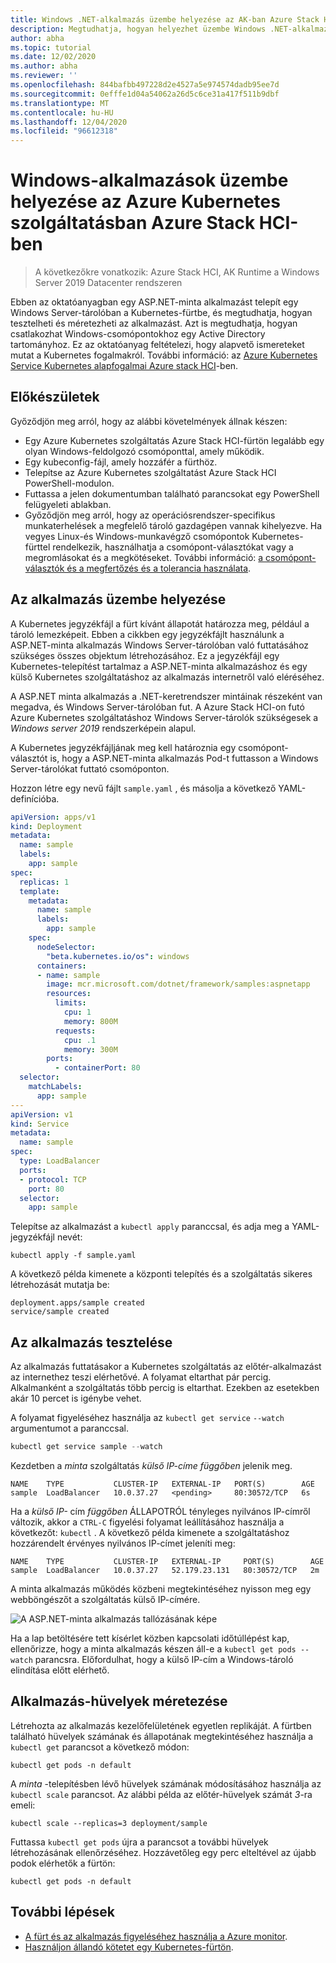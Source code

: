 ```yaml
---
title: Windows .NET-alkalmazás üzembe helyezése az AK-ban Azure Stack HCI-ben
description: Megtudhatja, hogyan helyezhet üzembe Windows .NET-alkalmazásokat a fürtön a Azure Container Registryban tárolt egyéni rendszerkép használatával.
author: abha
ms.topic: tutorial
ms.date: 12/02/2020
ms.author: abha
ms.reviewer: ''
ms.openlocfilehash: 844bafbb497228d2e4527a5e974574dadb95ee7d
ms.sourcegitcommit: 0efffe1d04a54062a26d5c6ce31a417f511b9dbf
ms.translationtype: MT
ms.contentlocale: hu-HU
ms.lasthandoff: 12/04/2020
ms.locfileid: "96612318"
---
```

# <a name="deploy-windows-applications-in-azure-kubernetes-service-on-azure-stack-hci"></a>Windows-alkalmazások üzembe helyezése az Azure Kubernetes szolgáltatásban Azure Stack HCI-ben

> A következőkre vonatkozik: Azure Stack HCI, AK Runtime a Windows Server 2019 Datacenter rendszeren

Ebben az oktatóanyagban egy ASP.NET-minta alkalmazást telepít egy Windows Server-tárolóban a Kubernetes-fürtbe, és megtudhatja, hogyan tesztelheti és méretezheti az alkalmazást. Azt is megtudhatja, hogyan csatlakozhat Windows-csomópontokhoz egy Active Directory tartományhoz.
Ez az oktatóanyag feltételezi, hogy alapvető ismereteket mutat a Kubernetes fogalmakról. További információ: az [Azure Kubernetes Service Kubernetes alapfogalmai Azure stack HCI](kubernetes-concepts.md)-ben.

## <a name="before-you-begin"></a>Előkészületek

Győződjön meg arról, hogy az alábbi követelmények állnak készen:

* Egy Azure Kubernetes szolgáltatás Azure Stack HCI-fürtön legalább egy olyan Windows-feldolgozó csomóponttal, amely működik. 
* Egy kubeconfig-fájl, amely hozzáfér a fürthöz.
* Telepítse az Azure Kubernetes szolgáltatást Azure Stack HCI PowerShell-modulon.
* Futtassa a jelen dokumentumban található parancsokat egy PowerShell felügyeleti ablakban.
* Győződjön meg arról, hogy az operációsrendszer-specifikus munkaterhelések a megfelelő tároló gazdagépen vannak kihelyezve. Ha vegyes Linux-és Windows-munkavégző csomópontok Kubernetes-fürttel rendelkezik, használhatja a csomópont-választókat vagy a megromlásokat és a megkötéseket. További információ: [a csomópont-választók és a megfertőzés és a tolerancia használata](adapt-apps-mixed-os-clusters.md).

## <a name="deploy-the-application"></a>Az alkalmazás üzembe helyezése

A Kubernetes jegyzékfájl a fürt kívánt állapotát határozza meg, például a tároló lemezképeit. Ebben a cikkben egy jegyzékfájlt használunk a ASP.NET-minta alkalmazás Windows Server-tárolóban való futtatásához szükséges összes objektum létrehozásához. Ez a jegyzékfájl egy Kubernetes-telepítést tartalmaz a ASP.NET-minta alkalmazáshoz és egy külső Kubernetes szolgáltatáshoz az alkalmazás internetről való eléréséhez.

A ASP.NET minta alkalmazás a .NET-keretrendszer mintáinak részeként van megadva, és Windows Server-tárolóban fut. A Azure Stack HCI-on futó Azure Kubernetes szolgáltatáshoz Windows Server-tárolók szükségesek a *Windows server 2019* rendszerképein alapul. 

A Kubernetes jegyzékfájljának meg kell határoznia egy csomópont-választót is, hogy a ASP.NET-minta alkalmazás Pod-t futtasson a Windows Server-tárolókat futtató csomóponton.

Hozzon létre egy nevű fájlt `sample.yaml` , és másolja a következő YAML-definícióba. 

```yaml
apiVersion: apps/v1
kind: Deployment
metadata:
  name: sample
  labels:
    app: sample
spec:
  replicas: 1
  template:
    metadata:
      name: sample
      labels:
        app: sample
    spec:
      nodeSelector:
        "beta.kubernetes.io/os": windows
      containers:
      - name: sample
        image: mcr.microsoft.com/dotnet/framework/samples:aspnetapp
        resources:
          limits:
            cpu: 1
            memory: 800M
          requests:
            cpu: .1
            memory: 300M
        ports:
          - containerPort: 80
  selector:
    matchLabels:
      app: sample
---
apiVersion: v1
kind: Service
metadata:
  name: sample
spec:
  type: LoadBalancer
  ports:
  - protocol: TCP
    port: 80
  selector:
    app: sample
```

Telepítse az alkalmazást a `kubectl apply` paranccsal, és adja meg a YAML-jegyzékfájl nevét:

```console
kubectl apply -f sample.yaml
```

A következő példa kimenete a központi telepítés és a szolgáltatás sikeres létrehozását mutatja be:

```output
deployment.apps/sample created
service/sample created
```

## <a name="test-the-application"></a>Az alkalmazás tesztelése

Az alkalmazás futtatásakor a Kubernetes szolgáltatás az előtér-alkalmazást az internethez teszi elérhetővé. A folyamat eltarthat pár percig. Alkalmanként a szolgáltatás több percig is eltarthat. Ezekben az esetekben akár 10 percet is igénybe vehet.

A folyamat figyeléséhez használja az `kubectl get service` `--watch` argumentumot a paranccsal.

```PowerShell
kubectl get service sample --watch
```

Kezdetben a *minta* szolgáltatás *külső IP-címe* *függőben* jelenik meg.

```output
NAME    TYPE           CLUSTER-IP   EXTERNAL-IP   PORT(S)        AGE
sample  LoadBalancer   10.0.37.27   <pending>     80:30572/TCP   6s
```

Ha a *külső IP-* cím *függőben* ÁLLAPOTRÓL tényleges nyilvános IP-címről változik, akkor a `CTRL-C` figyelési folyamat leállításához használja a következőt: `kubectl` . A következő példa kimenete a szolgáltatáshoz hozzárendelt érvényes nyilvános IP-címet jeleníti meg:

```output
NAME    TYPE           CLUSTER-IP   EXTERNAL-IP     PORT(S)        AGE
sample  LoadBalancer   10.0.37.27   52.179.23.131   80:30572/TCP   2m
```

A minta alkalmazás működés közbeni megtekintéséhez nyisson meg egy webböngészőt a szolgáltatás külső IP-címére.

![A ASP.NET-minta alkalmazás tallózásának képe](media/deploy-windows-application/asp-net-sample-app.png)

Ha a lap betöltésére tett kísérlet közben kapcsolati időtúllépést kap, ellenőrizze, hogy a minta alkalmazás készen áll-e a `kubectl get pods --watch` parancsra. Előfordulhat, hogy a külső IP-cím a Windows-tároló elindítása előtt elérhető.

## <a name="scale-application-pods"></a>Alkalmazás-hüvelyek méretezése

Létrehozta az alkalmazás kezelőfelületének egyetlen replikáját. A fürtben található hüvelyek számának és állapotának megtekintéséhez használja a `kubectl get` parancsot a következő módon:

```console
kubectl get pods -n default
```

A *minta* -telepítésben lévő hüvelyek számának módosításához használja az `kubectl scale` parancsot. Az alábbi példa az előtér-hüvelyek számát *3*-ra emeli:

```console
kubectl scale --replicas=3 deployment/sample
```

Futtassa `kubectl get pods` újra a parancsot a további hüvelyek létrehozásának ellenőrzéséhez. Hozzávetőleg egy perc elteltével az újabb podok elérhetők a fürtön:

```console
kubectl get pods -n default
```

## <a name="next-steps"></a>További lépések

* [A fürt és az alkalmazás figyeléséhez használja a Azure monitor](/azure/azure-monitor/insights/container-insights-enable-arc-enabled-clusters).
* [Használjon állandó kötetet egy Kubernetes-fürtön](persistent-volume.md).
